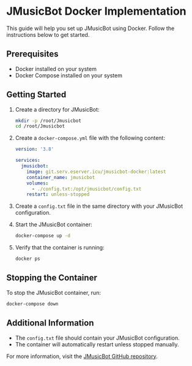 # JMusicBot Docker Implementation

This guide will help you set up JMusicBot using Docker. Follow the instructions below to get started.

## Prerequisites

- Docker installed on your system
- Docker Compose installed on your system

## Getting Started

1. Create a directory for JMusicBot:
    ```sh
    mkdir -p /root/Jmusicbot
    cd /root/Jmusicbot
    ```

2. Create a `docker-compose.yml` file with the following content:
    ```yaml
    version: '3.8'

    services:
      jmusicbot:
        image: git.serv.eserver.icu/jmusicbot-docker:latest
        container_name: jmusicbot
        volumes:
          - ./config.txt:/opt/jmusicbot/config.txt
        restart: unless-stopped
    ```

3. Create a `config.txt` file in the same directory with your JMusicBot configuration.

4. Start the JMusicBot container:
    ```sh
    docker-compose up -d
    ```

5. Verify that the container is running:
    ```sh
    docker ps
    ```

## Stopping the Container

To stop the JMusicBot container, run:
```sh
docker-compose down
```

## Additional Information

- The `config.txt` file should contain your JMusicBot configuration.
- The container will automatically restart unless stopped manually.

For more information, visit the [JMusicBot GitHub repository](https://github.com/jagrosh/MusicBot).

